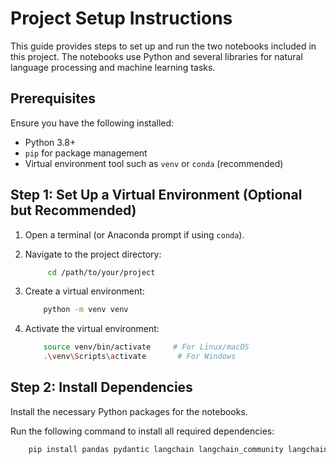 # Project Setup Instructions

This guide provides steps to set up and run the two notebooks included in this project. The notebooks use Python and several libraries for natural language processing and machine learning tasks.

## Prerequisites

Ensure you have the following installed:

- Python 3.8+
- `pip` for package management
- Virtual environment tool such as `venv` or `conda` (recommended)

## Step 1: Set Up a Virtual Environment (Optional but Recommended)

1. Open a terminal (or Anaconda prompt if using `conda`).
2. Navigate to the project directory:

   ```bash
        cd /path/to/your/project
   ```
3. Create a virtual environment:

    ```bash
        python -m venv venv
    ```
4. Activate the virtual environment:

    ```bash
        source venv/bin/activate     # For Linux/macOS
        .\venv\Scripts\activate       # For Windows
    ```
## Step 2: Install Dependencies

Install the necessary Python packages for the notebooks.

Run the following command to install all required dependencies:

```bash
    pip install pandas pydantic langchain langchain_community langchain_openai langchain_anthropic langchain_google_genai deepeval rank_bm25 faiss-cpu duckduckgo-search
```

